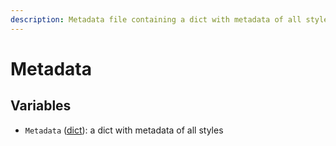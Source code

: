 ```yaml
---
description: Metadata file containing a dict with metadata of all styles
---
```


# Metadata

## Variables

* `Metadata` ([dict](https://docs.python.org/3/library/stdtypes.html#dict)): a dict with metadata of all styles